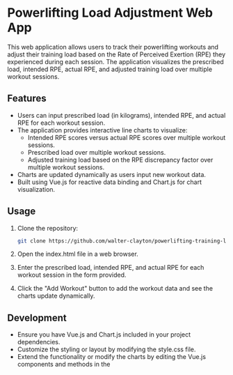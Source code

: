 # Powerlifting Load Adjustment Web App

This web application allows users to track their powerlifting workouts and adjust their training load based on the Rate of Perceived Exertion (RPE) they experienced during each session. The application visualizes the prescribed load, intended RPE, actual RPE, and adjusted training load over multiple workout sessions.

## Features

- Users can input prescribed load (in kilograms), intended RPE, and actual RPE for each workout session.
- The application provides interactive line charts to visualize:
  - Intended RPE scores versus actual RPE scores over multiple workout sessions.
  - Prescribed load over multiple workout sessions.
  - Adjusted training load based on the RPE discrepancy factor over multiple workout sessions.
- Charts are updated dynamically as users input new workout data.
- Built using Vue.js for reactive data binding and Chart.js for chart visualization.

## Usage

1. Clone the repository:

   ```bash
   git clone https://github.com/walter-clayton/powerlifting-training-load.git

   ```

2. Open the index.html file in a web browser.

3. Enter the prescribed load, intended RPE, and actual RPE for each workout session in the form provided.

4. Click the "Add Workout" button to add the workout data and see the charts update dynamically.

## Development

- Ensure you have Vue.js and Chart.js included in your project dependencies.
- Customize the styling or layout by modifying the style.css file.
- Extend the functionality or modify the charts by editing the Vue.js components and methods in the <script> section of index.html.

## Contributing

Contributions are welcome! Please fork the repository and create a pull request with your suggested changes.

## License

This project is licensed under the MIT License - see the LICENSE file for details.
